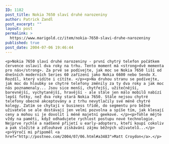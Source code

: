 ```yaml
---
ID: 1182
post_title: Nokia 7650 slaví druhé narozeniny
author: Patrick Zandl
post_excerpt: ""
layout: post
permalink: >
  https://www.marigold.cz/item/nokia-7650-slavi-druhe-narozeniny
published: true
post_date: 2004-07-06 19:46:44
---
```

	<p>Nokia 7650 slaví druhé narozeniny - první chytrý telefon počátkem července oslavil dva roky na trhu. Tento moment má <strong>dvě mementa pro nás</strong>. Za prvé se podívejte, jak moc se Nokia 7650 liší od dnešních moderních Series 60 zařízení jako Nokia 6600 nebo Sendo X. Rozdíl, který vidíte i cítíte. </p><p>Na druhou stranu se podívejte, jak moc do hloubky se chytré telefony změnily za ty dva roky a jak moc nás poznamenaly... Jsou sice menší, chytřejší, užitečnější, barevnější, vychytanější, hravější - ale stále jen málo mobilů nabízí lepší fotky, než dva roky stará Nokia 7650. Stále nejsou chytré telefony obecně akceptovány a z trhu nevytlačily své méně chytré kolegy. Zatím se chytají v business třídě, do segmentu pro běžné uživatele se ale dostávají jen velmi pozvolna a spíše tím, jak klesají ceny a mohou si je dovolit i méně majetní geekové. </p><p>Tohle mějte vždy na paměti, když odhadujete rychlost postupu nové technologie. Nejprve rychlé a nadšené přijetí u early-adopters, kteří koupí cokoliv a pak složité a zdlouhavé získávání zájmu běžných uživatelů...</p><p>Výročí mi připoměl <a href="http://postneo.com/2004/07/06.html#a3483">Matt Croydon</a>.</p>